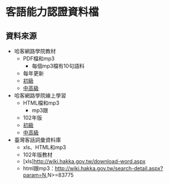 # 客語能力認證資料檔

## 資料來源
* 哈客網路學院教材
  * PDF檔和mp3
    * 每個mp3檔有10句語料
  * 每年更新
  * [初級](http://elearning.hakka.gov.tw/Kaga/Kaga_QDPrimary.aspx)
  * [中高級](http://elearning.hakka.gov.tw/Kaga/Kaga_QDMiddle.aspx)
* 哈客網路學院線上學習
  * HTML檔和mp3
    * mp3跟
  * 102年版
  * [初級](http://elearning.hakka.gov.tw/Kaga/wikiwords1.aspx)
  * [中高級](http://elearning.hakka.gov.tw/Kaga/wikiwords2.aspx)
* 臺灣客話詞彙資料庫
  * xls、HTML和mp3
  * 102年版教材
  * [xls]http://wiki.hakka.gov.tw/download-word.aspx
  * html跟mp3：<http://wiki.hakka.gov.tw/search-detail.aspx?param=N>,N>=83775 
